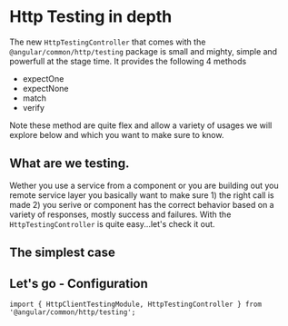 # Http Testing in depth

The new `HttpTestingController` that comes with the `@angular/common/http/testing` package is small and mighty, simple and powerfull at the stage time. It provides the following 4 methods

* expectOne
* expectNone
* match
* verify

Note these method are quite flex and allow a variety of usages we will explore below and which you want to make sure to know.

## What are we testing.

Wether you use a service from a component or you are building out you remote service layer you basically want to make sure 1) the right call is made 2) you serive or component has the correct behavior based on a variety of responses, mostly success and failures. With the `HttpTestingController` is quite easy...let's check it out.

## The simplest case



## Let's go - Configuration



```
import { HttpClientTestingModule, HttpTestingController } from '@angular/common/http/testing';
```